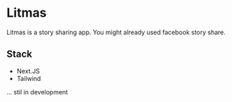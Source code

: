 # Litmas

Litmas is a story sharing app. You might already used facebook story share. 

## Stack
- Next.JS
- Tailwind

... stil in development
